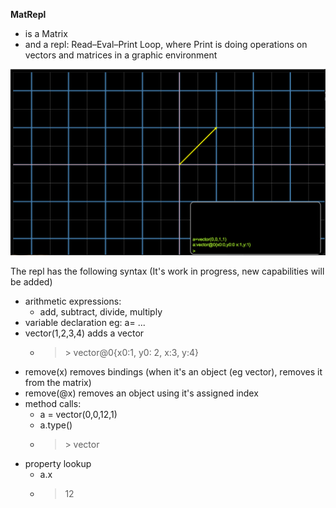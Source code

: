**MatRepl**
* is a Matrix
* and a repl: Read–Eval–Print Loop, where Print is doing operations on vectors and matrices in a graphic environment

<img src="screenshot-0.png" with="250"></img>
  
The repl has the following syntax (It's work in progress, new capabilities will be added)
* arithmetic expressions:
  * add, subtract, divide, multiply
* variable declaration eg: a= ...
* vector(1,2,3,4) adds a vector
  * > &gt; vector@0{x0:1, y0: 2, x:3, y:4}
* remove(x) removes bindings (when it's an object (eg vector), removes it from the matrix)
* remove(@x) removes an object using it's assigned index 
* method calls:
  * a = vector(0,0,12,1)
  * a.type()
  * > &gt; vector
* property lookup
  * a.x
  * > 12
  